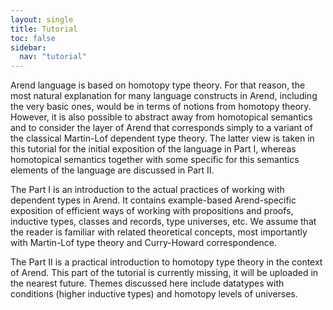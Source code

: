 ```yaml
---
layout: single
title: Tutorial
toc: false
sidebar:
  nav: "tutorial"
---
```


Arend language is based on homotopy type theory. For that reason, the most natural explanation for many language constructs in Arend,
including the very basic ones, would be in terms of notions from homotopy theory. However, it is also possible to abstract away from 
homotopical semantics and to consider the layer of Arend that corresponds simply to a variant of the classical Martin-Lof dependent
type theory. The latter view is taken in this tutorial for the initial exposition of the language in Part I, whereas homotopical semantics
together with some specific for this semantics elements of the language are discussed in Part II. 

The Part I is an introduction to the actual practices of working with dependent types in Arend. It contains
example-based Arend-specific exposition of efficient ways of working with propositions and proofs, inductive types, classes and records,
type universes, etc. We assume that the reader is familiar with related theoretical concepts, most importantly with Martin-Lof type theory
and Curry-Howard correspondence.

The Part II is a practical introduction to homotopy type theory in the context of Arend. This part of the tutorial is currently missing, it will
be uploaded in the nearest future. Themes discussed here include datatypes with conditions (higher inductive types) and homotopy levels of
universes.
